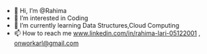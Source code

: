 - 👋 Hi, I’m @Rahima
- 👀 I’m interested in Coding
- 🌱 I’m currently learning Data Structures,Cloud Computing
- 📫 How to reach me www.linkedin.com/in/rahima-lari-05122001 , onworkarl@gmail.com

<!---
Rahima0512/Rahima0512 is a ✨ special ✨ repository because its `README.md` (this file) appears on your GitHub profile.
You can click the Preview link to take a look at your changes.
--->
